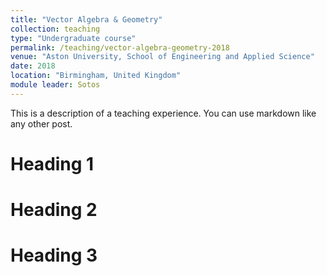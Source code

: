 ```yaml
---
title: "Vector Algebra & Geometry"
collection: teaching
type: "Undergraduate course"
permalink: /teaching/vector-algebra-geometry-2018
venue: "Aston University, School of Engineering and Applied Science"
date: 2018
location: "Birmingham, United Kingdom"
module leader: Sotos
---
```


This is a description of a teaching experience. You can use markdown like any other post.

Heading 1
======

Heading 2
======

Heading 3
======
